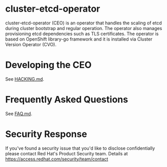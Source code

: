 # cluster-etcd-operator

cluster-etcd-operator (CEO) is an operator that handles the scaling of etcd during cluster bootstrap and regular operation. The operator also manages provisioning etcd dependencies such as TLS certificates. The operator is based on OpenShift library-go framework and it is installed via Cluster Version Operator (CVO).

# Developing the CEO

See [HACKING.md](docs/HACKING.md).

# Frequently Asked Questions

See [FAQ.md](docs/FAQ.md).

# Security Response

If you've found a security issue that you'd like to disclose confidentially
please contact Red Hat's Product Security team. Details at
https://access.redhat.com/security/team/contact

